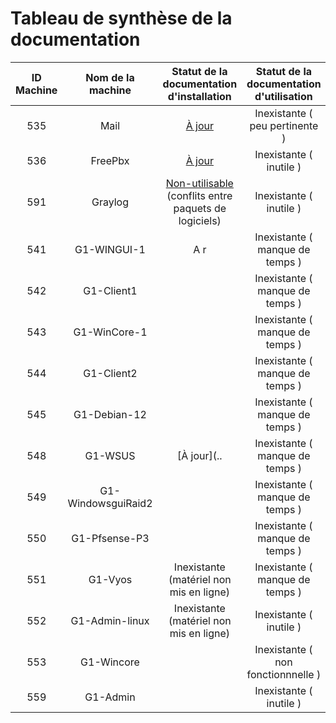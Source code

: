 # Tableau de synthèse de la documentation

| ID Machine  | Nom de la machine | Statut de la documentation d'installation | Statut de la documentation d'utilisation |
|:-----------------:|:-----------------:|:-----------------------------------------:|:----------------------------------------:|
| 535 | Mail      |  [À jour](../S07/s07_INSTALL.md)                               |   Inexistante ( peu pertinente  )       |
| 536 | FreePbx       |  [À jour](../S09/S09_INSTALL.md)                           |   Inexistante ( inutile  )       |
| 591 | Graylog     |  [Non-utilisable](../S06/S06_INSTALL.md)  (conflits entre paquets de logiciels)                           |   Inexistante ( inutile  )       |
| 541 | G1-WINGUI-1      |  A r                                   |   Inexistante ( manque de temps  )       |
| 542 | G1-Client1      |                                    |   Inexistante ( manque de temps  )       |
| 543 | G1-WinCore-1  |                                   |   Inexistante ( manque de temps  )       |
| 544 | G1-Client2       |                                    |   Inexistante ( manque de temps  )       |
| 545 | G1-Debian-12   |                                    |   Inexistante ( manque de temps  )       |
| 548 | G1-WSUS          |    [À jour](..                               |   Inexistante ( manque de temps  )       |
| 549 | G1-WindowsguiRaid2       |                                     |   Inexistante ( manque de temps  )       |
| 550 | G1-Pfsense-P3 |                                             |   Inexistante ( manque de temps  )       |
| 551 | G1-Vyos |              Inexistante (matériel non mis en ligne)                       |   Inexistante ( manque de temps  )       |
| 552 | G1-Admin-linux  |  Inexistante (matériel non mis en ligne)            |   Inexistante ( inutile  )               |
| 553 | G1-Wincore         |                                                  |   Inexistante  ( non fonctionnnelle )    |
| 559 | G1-Admin    |                                 |   Inexistante ( inutile  )               |
